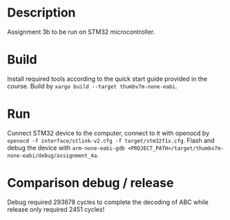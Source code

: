 # Description
Assignment 3b to be run on STM32 microcontroller.

# Build
Install required tools according to the quick start guide provided in the course. Build by `xargo build --target thumbv7m-none-eabi`.

# Run
Connect STM32 device to the computer, connect to it with openocd by `openocd -f interface/stlink-v2.cfg -f target/stm32f1x.cfg`.
Flash and debug the device with `arm-none-eabi-gdb <PROJECT_PATH>/target/thumbv7m-none-eabi/debug/assignment_4a`.

# Comparison debug / release
Debug required 293678 cycles to complete the decoding of ABC while release only required 2451 cycles! 
